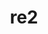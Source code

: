 ---
title: "re2"
layout: cache
categories: [package, develop-2025-01-05]
meta: {"versions": ["2024-07-02"], "compilers": ["gcc@=11.4.0", "gcc@=13.2.0"], "oss": ["ubuntu22.04", "ubuntu24.04"], "platforms": ["linux"], "targets": ["aarch64", "x86_64_v3"], "stacks": ["e4s", "ml-linux-aarch64-cpu", "ml-linux-aarch64-cuda", "ml-linux-x86_64-cpu", "ml-linux-x86_64-cuda", "ml-linux-x86_64-rocm", "root"], "num_specs": 3, "num_specs_by_stack": {"e4s": 1, "root": 3, "ml-linux-aarch64-cuda": 1, "ml-linux-aarch64-cpu": 1, "ml-linux-x86_64-rocm": 1, "ml-linux-x86_64-cuda": 1, "ml-linux-x86_64-cpu": 1}}
spec_details: [{"hash": "stylobwe7iveqeklx6xsgxew4ehzjqpr", "compiler": "gcc@=11.4.0", "versions": ["2024-07-02"], "os": "ubuntu22.04", "platform": "linux", "target": "x86_64_v3", "variants": ["build_system=cmake", "build_type=Release", "generator=make", "~icu", "~ipo", "+pic", "+shared"], "stacks": ["e4s", "root"], "size": "-", "tarball": "https://binaries.spack.io/develop-2025-01-05/build_cache/linux-ubuntu22.04-x86_64_v3/gcc-11.4.0/re2-2024-07-02/linux-ubuntu22.04-x86_64_v3-gcc-11.4.0-re2-2024-07-02-stylobwe7iveqeklx6xsgxew4ehzjqpr.spack"}, {"hash": "civqntdlftaa4kdwnju76l3g62jksccb", "compiler": "gcc@=13.2.0", "versions": ["2024-07-02"], "os": "ubuntu24.04", "platform": "linux", "target": "aarch64", "variants": ["build_system=cmake", "build_type=Release", "generator=make", "~icu", "~ipo", "+pic", "+shared"], "stacks": ["root", "ml-linux-aarch64-cuda", "ml-linux-aarch64-cpu"], "size": "-", "tarball": "https://binaries.spack.io/develop-2025-01-05/build_cache/linux-ubuntu24.04-aarch64/gcc-13.2.0/re2-2024-07-02/linux-ubuntu24.04-aarch64-gcc-13.2.0-re2-2024-07-02-civqntdlftaa4kdwnju76l3g62jksccb.spack"}, {"hash": "g5ior2rnu2ybuj7b4puenadbhrluynvu", "compiler": "gcc@=13.2.0", "versions": ["2024-07-02"], "os": "ubuntu24.04", "platform": "linux", "target": "x86_64_v3", "variants": ["build_system=cmake", "build_type=Release", "generator=make", "~icu", "~ipo", "+pic", "+shared"], "stacks": ["root", "ml-linux-x86_64-rocm", "ml-linux-x86_64-cuda", "ml-linux-x86_64-cpu"], "size": "-", "tarball": "https://binaries.spack.io/develop-2025-01-05/build_cache/linux-ubuntu24.04-x86_64_v3/gcc-13.2.0/re2-2024-07-02/linux-ubuntu24.04-x86_64_v3-gcc-13.2.0-re2-2024-07-02-g5ior2rnu2ybuj7b4puenadbhrluynvu.spack"}]
---
